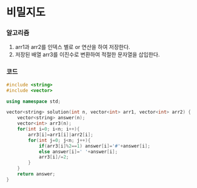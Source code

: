 # 비밀지도

### 알고리즘

1. arr1과 arr2를 인덱스 별로 or 연산을 하여 저장한다.
2. 저장된 배열 arr3를 이진수로 변환하여 적절한 문자열을 삽입한다.



### 코드

```c++
#include <string>
#include <vector>

using namespace std;

vector<string> solution(int n, vector<int> arr1, vector<int> arr2) {
    vector<string> answer(n);
    vector<int> arr3(n);
    for(int i=0; i<n; i++){
        arr3[i]=arr1[i]|arr2[i];
        for(int j=0; j<n; j++){
            if(arr3[i]%2==1) answer[i]='#'+answer[i];
            else answer[i]=' '+answer[i];
            arr3[i]/=2;
        }
    }
    return answer;
}
```

